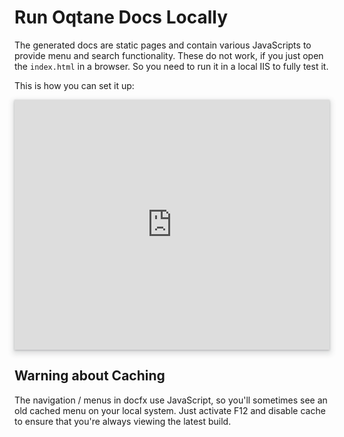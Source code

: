 ﻿
# Run Oqtane Docs Locally

The generated docs are static pages and contain various JavaScripts to provide menu and search functionality. 
These do not work, if you just open the `index.html` in a browser. 
So you need to run it in a local IIS to fully test it. 

This is how you can set it up:

<iframe src="https://azing.org/oqtane/r/RGNE-ePH?embed=1" width="100%" height="400" frameborder="0" allowfullscreen style="box-shadow: 0 1px 3px rgba(60,64,67,.3), 0 4px 8px 3px rgba(60,64,67,.15)"></iframe>

## Warning about Caching

The navigation / menus in docfx use JavaScript, so you'll sometimes see an old cached menu on your local system. Just activate F12 and disable cache to ensure that you're always viewing the latest build. 